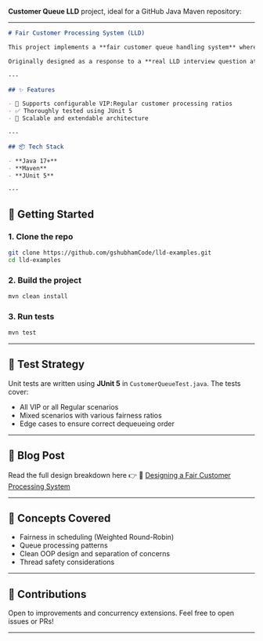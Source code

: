 **Customer Queue LLD** project, ideal for a GitHub Java Maven repository:

---

````markdown
# Fair Customer Processing System (LLD)

This project implements a **fair customer queue handling system** where VIP and regular customers are processed based on configurable fairness rules.

Originally designed as a response to a **real LLD interview question at Intuit**, this solution demonstrates object-oriented design, concurrency readiness, and testability.

---

## ✨ Features

- 🎯 Supports configurable VIP:Regular customer processing ratios
- ✅ Thoroughly tested using JUnit 5
- 🔄 Scalable and extendable architecture

---

## 📦 Tech Stack

- **Java 17+**
- **Maven**
- **JUnit 5**

---
````

## 🚀 Getting Started

### 1. Clone the repo
```bash
git clone https://github.com/gshubhamCode/lld-examples.git
cd lld-examples
```

### 2. Build the project

```bash
mvn clean install
```

### 3. Run tests

```bash
mvn test
```

---

## 🧪 Test Strategy

Unit tests are written using **JUnit 5** in `CustomerQueueTest.java`.
The tests cover:

* All VIP or all Regular scenarios
* Mixed scenarios with various fairness ratios
* Edge cases to ensure correct dequeueing order

---

## 📖 Blog Post

Read the full design breakdown here 👉
📄 [Designing a Fair Customer Processing System](https://medium.com/@shubham18p2/designing-a-fair-customer-processing-system-a-real-lld-interview-question-at-intuit-8cfba4a45372)

---

## 🧠 Concepts Covered

* Fairness in scheduling (Weighted Round-Robin)
* Queue processing patterns
* Clean OOP design and separation of concerns
* Thread safety considerations

---

## 🙌 Contributions

Open to improvements and concurrency extensions.
Feel free to open issues or PRs!

---
